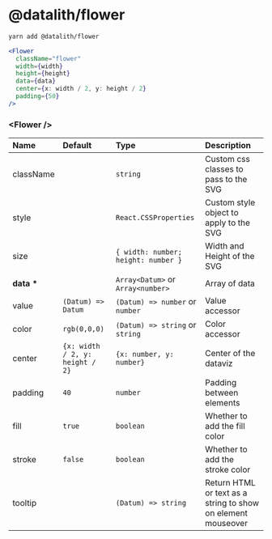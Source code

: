 # @datalith/flower

```sh
yarn add @datalith/flower
```

```jsx
<Flower
  className="flower"
  width={width}
  height={height}
  data={data}
  center={x: width / 2, y: height / 2}
  padding={50}
/>
```

### \<Flower \/>

| Name           | Default                         | Type                                | Description                                                  |
| :------------- | :------------------------------ | :---------------------------------- | :----------------------------------------------------------- |
| className      |                                 | `string`                            | Custom css classes to pass to the SVG                        |
| style          |                                 | `React.CSSProperties`               | Custom style object to apply to the SVG                      |
| size           |                                 | `{ width: number; height: number }` | Width and Height of the SVG                                  |
| <b>data \*</b> |                                 | `Array<Datum>` or `Array<number>`   | Array of data                                                |
| value          | `(Datum) => Datum`              | `(Datum) => number` or `number`     | Value accessor                                               |
| color          | `rgb(0,0,0)`                    | `(Datum) => string` or `string`     | Color accessor                                               |
| center         | `{x: width / 2, y: height / 2}` | `{x: number, y: number}`            | Center of the dataviz                                        |
| padding        | `40`                            | `number`                            | Padding between elements                                     |
| fill           | `true`                          | `boolean`                           | Whether to add the fill color                                |
| stroke         | `false`                         | `boolean`                           | Whether to add the stroke color                              |
| tooltip        |                                 | `(Datum) => string`                 | Return HTML or text as a string to show on element mouseover |
